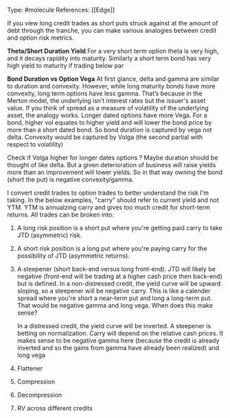 Type: #molecule 
References: [[Edge]]

If you view long credit trades as short puts struck against at the amount of debt through the tranche, you can make various analogies between credit and option risk metrics.

**Theta/Short Duration Yield**
For a very short term option theta is very high, and it decays rapidity into maturity. Similarly a short term bond has very high yield to maturity if trading below par

**Bond Duration vs Option Vega**
At first glance, delta and gamma are similar to duration and convexity. However, while long maturity bonds have more convexity,  long term options have less gamma. That’s because in the Merton model, the underlying isn’t interest rates but the issuer's asset value. If you think of spread as a measure of volatility of the underlying asset, the analogy works. Longer dated options have more Vega. For a bond, higher vol equates to higher yield and will lower the bond price by more than a short dated bond. So bond duration is captured by vega not delta. Convexity would be captured by Volga (the second partial with respect to volatility) 

Check if Volga higher for longer dates options ?
Maybe duration should be thought of like delta. But a given deterioration of business will raise yields more than an improvement will lower yields. So in that way owning the bond (short the put) is negative convexity/gamma.



I convert credit trades to option trades to better understand the risk I'm taking. In the below examples, "carry" should refer to current yield and not YTM. YTM is annualzing carry and gives too much credit for short-term returns. All trades can be broken into:
1) A long risk position is a short put where you're getting paid carry to take JTD (asymmetric) risk. 
2) A short risk position is a long put where you're paying carry for the possibility of JTD (asymmetric returns). 
3)  A steepener (short back-end versus long front-end). JTD will likely be negative (front-end will be trading at a higher cash price then back-end) but is defined. In a non-distressed credit, the yield curve will be upward sloping, so a steepener will be negative carry.  This is like a calender spread where you're short a near-term put and long a long-term put. That would be negative gamma and long vega. When does this make sense?

	In a distressed credit, the yield curve will be inverted. A steepener is betting on normalization. Carry will depend on the relative cash prices. It makes sense to be negative gamma here (because the credit is already inverted and so the gains from gamma have already been realized) and long vega
6) Flattener
7) Compression
8) Decompression
9) RV across different credits 